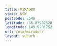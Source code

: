 ```yaml
---
title: MIRADOR
state: NSW
postcode: 2548
latitude: -36.87902528
longitude: 149.9201752
url: /nsw/mirador/
layout: suburb
---
```

